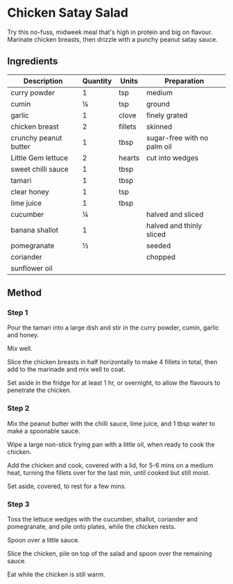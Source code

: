 # Chicken Satay Salad

Try this no-fuss, midweek meal that's high in protein and big on flavour. Marinate chicken breasts, then drizzle with a punchy peanut satay sauce.

## Ingredients

| Description | Quantity | Units | Preparation |
| --- | --- | --- | --- |
| curry powder | 1 | tsp | medium |
| cumin | ¼ | tsp | ground |
| garlic | 1 | clove | finely grated |
| chicken breast | 2 | fillets | skinned |
| crunchy peanut butter | 1 | tbsp | sugar-free with no palm oil |
| Little Gem lettuce | 2 | hearts | cut into wedges |
| sweet chilli sauce | 1 | tbsp | |
| tamari | 1 | tbsp | |
| clear honey | 1 | tsp | |
| lime juice | 1 | tbsp | |
| cucumber | ¼ | | halved and sliced |
| banana shallot | 1 | | halved and thinly sliced |
| pomegranate | ½ | | seeded |
| coriander | | | chopped |
| sunflower oil | | | |

## Method

### Step 1

Pour the tamari into a large dish and stir in the curry powder, cumin, garlic and honey.

Mix well.

Slice the chicken breasts in half horizontally to make 4 fillets in total, then add to the marinade and mix well to coat.

Set aside in the fridge for at least 1 hr, or overnight, to allow the flavours to penetrate the chicken.

### Step 2

Mix the peanut butter with the chilli sauce, lime juice, and 1 tbsp water to make a spoonable sauce.

Wipe a large non-stick frying pan with a little oil, when ready to cook the chicken.

Add the chicken and cook, covered with a lid, for 5-6 mins on a medium heat, turning the fillets over for the last min, until cooked but still moist.

Set aside, covered, to rest for a few mins.

### Step 3

Toss the lettuce wedges with the cucumber, shallot, coriander and pomegranate, and pile onto plates, while the chicken rests.

Spoon over a little sauce.

Slice the chicken, pile on top of the salad and spoon over the remaining sauce.

Eat while the chicken is still warm.
